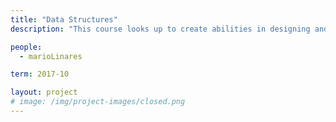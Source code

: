 ```yaml
---
title: "Data Structures"
description: "This course looks up to create abilities in designing and handling data structures in main memory. It improves the student skills for proposing and defending the design of data structures to solve a problem, using as argument the algorith complexity, memory space usage and its flexibility"

people:
  - marioLinares

term: 2017-10

layout: project
# image: /img/project-images/closed.png
---
```

